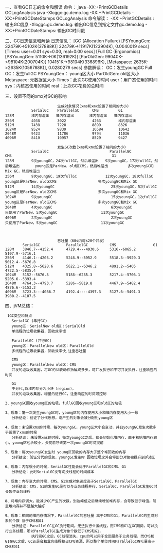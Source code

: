 一、查看GC日志的命令和解读
	命令：
		java -XX:+PrintGCDetails GCLogAnalysis
		java -Xloggc:gc.demo.log -XX:+PrintGCDetails -XX:+PrintGCDateStamps GCLogAnalysis
	命令解读：
		-XX:+PrintGCDetails : 输出GC信息
		-Xloggc:gc.demo.log: 输出GC信息到指定文件gc.demo.log
		-XX:+PrintGCDateStamps: 输出GC时间戳

二、GC日志信息和解读
	日志信息：
		[GC (Allocation Failure) [PSYoungGen: 32479K->5102K(37888K)] 32479K->11917K(123904K), 0.0040019 secs] [Times: user=0.01 sys=0.00, real=0.00 secs]
		[Full GC (Ergonomics) [PSYoungGen: 5110K->0K(136192K)] [ParOldGen: 99040K->98104K(200704K)] 104151K->98104K(336896K), [Metaspace: 2635K->2635K(1056768K)], 0.0280279 secs]
	参数解读：
		GC：发生youngGC 
		Full GC：发生fullGC
		PSYoungGen： young区大小
		ParOldGen: old区大小
		Metaspace: 元数据区大小
		Times：此次GC使用的时间
			user：用户态使用的时间
			sys：内核态使用的时间
			real：此次GC花费的总时间
	 
三、设置不同的xmx对GC的影响

                            生成对象情况(xms和xmx设置了相同的大小)				
                SerialGC	ParallelGC	    CMS	        G1
    128M	    堆内存溢出	堆内存溢出	    堆内存溢出	堆内存溢出
    256M	    4038	    3022	        4263	    堆内存溢出
    512M	    7438	    7228	        8899	    8326
    1024M	    9524	    9839	        10584	    10642
    2048M	    9423	    11706	        9794	    11036
    4096M	    8410	    10957	        8529	    9427
			
                            发生GC次数(xms和xmx设置了相同的大小)				
                SerialGC	                        ParallelGC	                        CMS	                                             G1
    128M	    9次youngGC，24次fullGC，然后堆溢出  	9次youngGC，17次fullGC，然后堆溢出	    young区是ParNew，old区CMS，然后堆溢出	        多次youngGC和Mix GC，然后堆溢出
    256M	    9次youngGC，19次fullGC	            12次youngGC，18次fullGC	            young区是ParNew，old区CMS	                多次youngGC和Mix GC
    512M	    14次youngGC	                        25次youngGC，5次fullGC	            young区是ParNew，old区CMS	                多次youngGC和Mix GC
    1024M	    9次youngGC	                        15次youngGC，1次fullGC	            young区是ParNew，old区CMS	                多次youngGC和Mix GC
    2048M	    4次youngGC	                        6次youngGC	                        只使用了ParNew，5次youngGC	                11次youngGC
    4096M	    2次youngGC	                        2次youngGC	                        只使用了ParNew，5次youngGC	                11次youngGC



                            吞吐量（60s内每s20个并发）				
            SerialGC	        ParallelGC	        CMS	                G1
    128M	3846.7--4152.4	    4729.4---4930.6	    5316--6065.2	    5107.9--5716.1
    256M	4146.1--4203.2	    5248.9--5952.9	    5518.3--5929.3	    5012.4--5676.8
    512M	4325.8--5628.6	    5622.1--6346.2	    4891.2--5405	    4722.5--5835.4
    1024M	5152--5676.3	    5188--6235.3	    5217.4--5706.1	    5205.6--5393.4
    2048M	4764.3--4793.7	    5286--5819.8	    4467.9--5482.4	    4876.6--5153.3
    4096M	3723.3---4086.7	    4192.4----4397.3	5127.6--5491.3	    3980.2--4107.5


四、jVM总结：

     1GC类型和特点
       SerialGC (串行GC)
	   young区：SerialNew old区：SerialOld
	   单线程的垃圾收集器，回收效率慢
	   
	   ParallelGC (并行GC)
	   young区：ParallelNew old区：ParallelOld
	   多线程的垃圾收集器，回收效率快,注重吞吐量
	   
	   CMS
	   young区：ParallelNew old区：CMS
	   并发的垃圾收集器，将GC的回收动作拆解成多步，可并发执行和不可并发执行，注重响应的时间
	   
	   G1
	   不分代,将堆内存分为小块（region），
	   并发的垃圾收集器，增量的进行GC，注重响应的时间可控制
    
    2、youngGC回收young区的垃圾，fullGC回收young区和old区的垃圾
    
    3、现象：第一次发生youngGC时，young区的内存使用大小和堆内存使用大小一致
       分析结论：验证了分代思想，刚产生的对象会被分配到young区
       
    4、现象：未设置xms的时候，每次youngGC，young区大小会变动，并且youngGC发生次数多于设置了xms的时候
	   分析结论: 未设置xms的时候，每次youngGC之后，都会初始化堆内存，由于初始堆内存较小，young区也会较小，会提前导致第一次youngGC时间提前
	
	5、现象：每次youngGC发生时 young区回收的内存大于整个堆回收的内存
	   分析结论：验证分代的现象，youngGC发生时 回收垃圾之外会将部分对象被提升到Old区
	
	6、现象：内存很小的时候，SerialGC性能会优于ParallelGC和CMS、G1
	   分析结论：此时SerialGC没有切换线程的时间成本	
	   
	7、现象：内存变大的时候，CMS、G1生成对象速度高于SerialGC、ParallelGC
	   分析结论：CMS，G1的发生GC是可以与业务线程并行，SerialGC、ParallelGC发生GC时会暂停业务线程
	
	8、将堆内存调大，能减少GC产生的次数，到达峰值之后继续增加堆内存，会导致低于峰值，随意堆内存并不是越大越好
	
	9、现象：相同的堆内存情况下，ParallelGC的吞吐量 高于CMS和G1，ParallelGC的生成对象的个数 低于CMS和G1
	   分析验证：ParallelGC在GC执行期间，无法执行业务线程，而CMS和G1在GC期间，可以执行业务线程，所以ParallelGC生成对象个数低于CMS和G1，
	            执行完GC之后，GC线程消失，cpu的可以用于全部服务于业务线程，而CMS和G1在GC之后，GC还是会和业务线程抢占CPU资源，所以整个单位时间ParallelGC吞吐量高于CMS和G1